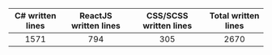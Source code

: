 
| C# written lines | ReactJS written lines | CSS/SCSS written lines | Total written lines | 
| :---: | :---: | :---: | :---: | 
| 1571 | 794 | 305 | 2670|